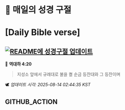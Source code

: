 # 🙏 매일의 성경 구절
# [Daily Bible verse]
## [![README에 성경구절 업데이트](https://github.com/DONGSUKA/first_test/actions/workflows/update-readme-bible.yml/badge.svg)](https://github.com/DONGSUKA/first_test/actions/workflows/update-readme-bible.yml)
<!-- START_BIBLE_VERSE -->
📖 **역대하 4:20**
> 지성소 앞에서 규례대로 불을 켤 순금 등잔대와 그 등잔이며

🕊️ _업데이트 시각: 2025-08-14 02:44:35 KST_
  <!-- END_BIBLE_VERSE -->
## GITHUB_ACTION
